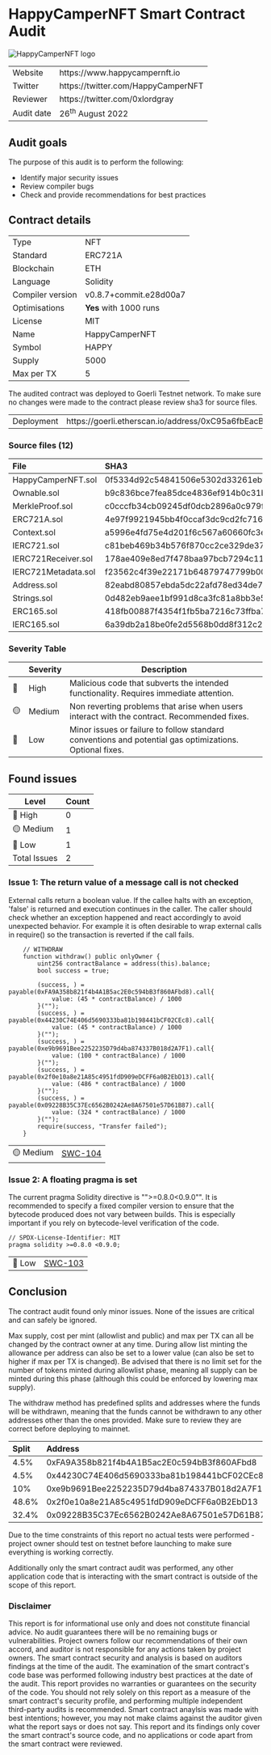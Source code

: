 # HappyCamperNFT Smart Contract Audit

![HappyCamperNFT logo](https://pbs.twimg.com/profile_images/1538621928465997826/jvWWa6Id_400x400.jpg)

<table>
  <tr><td>Website</td><td>https://www.happycampernft.io</td></tr>
  <tr><td>Twitter</td><td>https://twitter.com/HappyCamperNFT</td></tr>
  <tr><td>Reviewer</td><td>https://twitter.com/0xlordgray</td></tr>
  <tr><td>Audit date</td><td>26<sup>th</sup> August 2022</td></tr>
</table>

## Audit goals

The purpose of this audit is to perform the following:

- Identify major security issues
- Review compiler bugs
- Check and provide recommendations for best practices

## Contract details

<table>
  <tr><td>Type</td><td>NFT</td></tr>
  <tr><td>Standard</td><td>ERC721A</td></tr>
  <tr><td>Blockchain</td><td>ETH</td></tr>
  <tr><td>Language</td><td>Solidity</td></tr>
  <tr><td>Compiler version</td><td>v0.8.7+commit.e28d00a7</td></tr>
  <tr><td>Optimisations</td><td><strong>Yes</strong> with 1000 runs</td></tr>
  <tr><td>License</td><td>MIT</td></tr>
  <tr><td>Name</td><td>HappyCamperNFT</td></tr>
  <tr><td>Symbol</td><td>HAPPY</td></tr>
  <tr><td>Supply</td><td>5000</td></tr>
  <tr><td>Max per TX</td><td>5</td></tr>
</table>

The audited contract was deployed to Goerli Testnet network. To make sure no changes were made to the contract please review sha3 for source files.

<table>
  <tr><td>Deployment</td><td>https://goerli.etherscan.io/address/0xC95a6fbEacB66d9Af9568267F87A10edcde8BE83</td></tr>
</table>

### Source files (12)

| File | SHA3 |
|:-|:-|
| HappyCamperNFT.sol | 0f5334d92c54841506e5302d33261ebf9e126bd6925817c108a41b0e4397c7424d946c8539045d811911b27d17e779244f953a283fe8b5d59cf891351168bf04 |
| Ownable.sol | b9c836bce7fea85dce4836ef914b0c31b63e502ae292c506c0577519d625225727e920c54d846ebfe2708c7df9a2458ae5d9dda04804ffd7a07de56eff75347a |
| MerkleProof.sol | c0cccfb34cb09245df0dcb2896a0c979f78914e7fe3e1758a6baec1bce8fc7f2f9f1c0de48eb820caee80a490f458a359bb2bf41419642e2055ca4ae684043e7 |
| ERC721A.sol | 4e97f9921945bb4f0ccaf3dc9cd2fc71632539b457e5793a706465d50776bd25b63353145d92208b66533bb940125eeefdfeaf185b697e5e4325f5dc24b31948 |
| Context.sol | a5996e4fd75e4d201f6c567a60660fc3ee8df921bc6d1f05d56fe8cf2bf4126151af1a9348dbb95d6c543bb45031c9edd6a6afc673b62216beecc6c998835d5f |
| IERC721.sol | c81beb469b34b576f870cc2ce329de37eddf090f431792abb46a1a7a4d104bfb00799e04bec3c897a4eca535e284415d6e042f47371a4115400869b73c9d7e0d |
| IERC721Receiver.sol | 178ae409e8ed7f478baa97bcb7294c11f1445111e1306e3ff04e6f9e93e3592f3ee44168599ac8b4fd78f41162139171ea4dfd50c0dcaa478c03ae6c7952b7eb |
| IERC721Metadata.sol | f23562c4f39e22171b64879747799b007e1fa0e173dee482824a465bc243937e7967fb6290259ecf2391dfbb978ea1d7daa5a08b7b1521ae80b286012a5002a4 |
| Address.sol | 82eabd80857ebda5dc22afd78ed34de718e2f858c65370e879e464ba55b84e1fe40794a53e306cc5b8ccddfd90825695a8317e381f4ac2db9c727980d48bc523 |
| Strings.sol | 0d482eb9aee1bf991d8ca3fc81a8bb3e5ff1f5ba66730fec0ecc14db335a1c0f03bbcc2cc48adbf36371a3a20b81ae588c19a2467f005d008c875ee2d47ec974 |
| ERC165.sol | 418fb00887f4354f1fb5ba7216c73ffba7790c7276469c1b8292bd80fcb1d66ca21fdfaae7b566b336aad61d8e8d4413cadb8dc3dc5ea8b97625fcddf004b790 |
| IERC165.sol | 6a39db2a18be0fe2d5568b0dd8f312c25c2872e671593cea533af37dd75488826fb9e00301d6553ff41d602b51598f6dc5f401a88317eb83685c7529c7781dcc |

### Severity Table

|  | Severity | Description |
| --- | --- | --- |
| 🔴 | High | Malicious code that subverts the intended functionality. Requires immediate attention. |
| 🟡 | Medium | Non reverting problems that arise when users interact with the contract. Recommended fixes. |
| 🔵 | Low | Minor issues or failure to follow standard conventions and potential gas optimizations. Optional fixes. |

## Found issues

| Level | Count |
| --- | --- |
| 🔴  High | 0 |
| 🟡  Medium | 1 |
| 🔵  Low | 1 |
| Total Issues | 2 |

### Issue 1: The return value of a message call is not checked

External calls return a boolean value. If the callee halts with an exception, 'false' is returned and execution continues in the caller. The caller should check whether an exception happened and react accordingly to avoid unexpected behavior. For example it is often desirable to wrap external calls in require() so the transaction is reverted if the call fails.

```solidity
    // WITHDRAW
    function withdraw() public onlyOwner {
        uint256 contractBalance = address(this).balance;
        bool success = true;

        (success, ) = payable(0xFA9A358b821f4b4A1B5ac2E0c594bB3f860AFbd8).call{
            value: (45 * contractBalance) / 1000
        }("");
        (success, ) = payable(0x44230C74E406d5690333ba81b198441bCF02CEc8).call{
            value: (45 * contractBalance) / 1000
        }("");
        (success, ) = payable(0xe9b9691Bee2252235D79d4ba874337B018d2A7F1).call{
            value: (100 * contractBalance) / 1000
        }("");
        (success, ) = payable(0x2f0e10a8e21A85c4951fdD909eDCFF6a0B2EbD13).call{
            value: (486 * contractBalance) / 1000
        }("");
        (success, ) = payable(0x09228B35C37Ec6562B0242Ae8A67501e57D61B87).call{
            value: (324 * contractBalance) / 1000
        }("");
        require(success, "Transfer failed");
    }
```

<table>
  <tr><td>🟡 Medium</td><td><a href="https://swcregistry.io/docs/SWC-104">SWC-104</a></td></tr>
</table>

### Issue 2: A floating pragma is set

The current pragma Solidity directive is "">=0.8.0<0.9.0"". It is recommended to specify a fixed compiler version to ensure that the bytecode produced does not vary between builds. This is especially important if you rely on bytecode-level verification of the code.

```solidity
// SPDX-License-Identifier: MIT
pragma solidity >=0.8.0 <0.9.0;
```

<table>
  <tr><td>🔵 Low</td><td><a href="https://swcregistry.io/docs/SWC-103">SWC-103</a></td></tr>
</table>

## Conclusion

The contract audit found only minor issues. None of the issues are critical and can safely be ignored. 

Max supply, cost per mint (allowlist and public) and max per TX can all be changed by the contract owner at any time. During allow list minting the allowance per address can also be set to a lower value (can also be set to higher if max per TX is changed). Be advised that there is no limit set for the number of tokens minted during allowlist phase, meaning all supply can be minted during this phase (although this could be enforced by lowering max supply).

The withdraw method has predefined splits and addresses where the funds will be withdrawn, meaning that the funds cannot be withdrawn to any other addresses other than the ones provided. Make sure to review they are correct before deploying to mainnet.

| Split | Address |
|:-|:-|
| 4.5% | 0xFA9A358b821f4b4A1B5ac2E0c594bB3f860AFbd8 |
| 4.5% | 0x44230C74E406d5690333ba81b198441bCF02CEc8 |
| 10% | 0xe9b9691Bee2252235D79d4ba874337B018d2A7F1 |
| 48.6% | 0x2f0e10a8e21A85c4951fdD909eDCFF6a0B2EbD13 |
| 32.4% | 0x09228B35C37Ec6562B0242Ae8A67501e57D61B87 |

Due to the time constraints of this report no actual tests were performed - project owner should test on testnet before launching to make sure everything is working correctly.

Additionally only the smart contract audit was performed, any other application code that is interacting with the smart contract is outside of the scope of this report.

### Disclaimer

This report is for informational use only and does not constitute financial advice. No audit guarantees there will be no remaining bugs or vulnerabilities. Project owners follow our recommendations of their own accord, and auditor is not responsible for any actions taken by project owners. The smart contract security and analysis is based on auditors findings at the time of the audit. The examination of the smart contract's code base was performed following industry best practices at the date of the audit. This report provides no warranties or guarantees on the security of the code. You should not rely solely on this report as a measure of the smart contract's security profile, and performing multiple independent third-party audits is recommended. Smart contract anaylsis was made with best intentions; however, you may not make claims against the auditor given what the report says or does not say. This report and its findings only cover the smart contract's source code, and no applications or code apart from the smart contract were reviewed.
